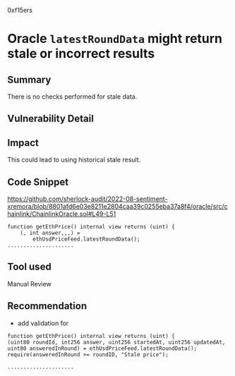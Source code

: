 0xf15ers
#  Oracle `latestRoundData` might return stale or incorrect results

## Summary
There is no checks performed for stale data. 
## Vulnerability Detail

## Impact
This could lead to using historical stale result. 

## Code Snippet
https://github.com/sherlock-audit/2022-08-sentiment-xremora/blob/8801afd6e03e8211e2804caa39c0255eba37a8f4/oracle/src/chainlink/ChainlinkOracle.sol#L49-L51 


```solidity
function getEthPrice() internal view returns (uint) {
    (, int answer,,,) =
        ethUsdPriceFeed.latestRoundData();
.....................
```


## Tool used

Manual Review

## Recommendation
- add validation for 
```solidity
function getEthPrice() internal view returns (uint) {
(uint80 roundId, int256 answer, uint256 startedAt, uint256 updatedAt, uint80 answeredInRound) = ethUsdPriceFeed.latestRoundData();
require(answeredInRound >= roundID, "Stale price");

.....................
```